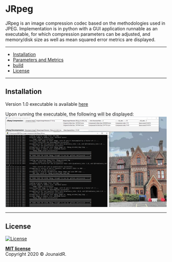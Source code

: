 # JRpeg

JRpeg is an image compression codec based on the methodologies used in JPEG. Implementation
is in python with a GUI application runnable as an executable, for which compression parameters can be adjusted,
and memory/disk size as well as mean squared error metrics are displayed. 

---

* [Installation](#installation)
* [Parameters and Metrics](#parameters-and-metrics)
* [build](#build)
* [License](#license)

---

## Installation

Version 1.0 executable is available [here](https://drive.google.com/file/d/1tADfOqESTIk-7R1X5Kpk-qmboAdcY8Tw/view?usp=sharing)

Upon running the executable, the following will be displayed:\
![GUI png](https://github.com/jounaidr/JRpeg/blob/main/docs/resources/GUI.PNG)

---

## License

[![License](http://img.shields.io/:license-mit-blue.svg?style=flat-square)](http://badges.mit-license.org)

**[MIT license](http://opensource.org/licenses/mit-license.php)** \
Copyright 2020 © JounaidR.